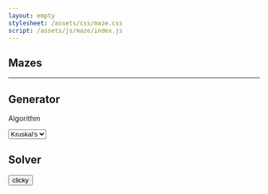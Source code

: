 ```yaml
---
layout: empty
stylesheet: /assets/css/maze.css
script: /assets/js/maze/index.js
---
```

<section class="main-wrapper">
	<div class="control-pane">
		<h1>Mazes</h1>
		<hr/>
		<div class="control-group">
			<h2 class="control-group-title">Generator</h2>
			<div class="control-row">
				<p>Algorithm</p>
				<select>
					<option>Kruskal's</option>
				</select>
			</div>
		</div>
		<h2>Solver</h2>
		<input type="button" value="clicky">
	</div>
	<div class="canvas-wrapper">
		<canvas id="background-canvas"></canvas>
	</div>
</section>